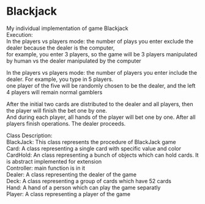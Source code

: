 # Blackjack  
My individual implementation of game Blackjack  
Execution:   
In the players vs players mode: the number of plays you enter exclude the dealer because the dealer is the computer,   
for example, you enter 3 players, so the game will be 3 players manipulated by human vs the dealer manipulated by the computer  
  
In the players vs players mode: the number of players you enter include the dealer. For example, you type in 5 players.  
one player of the five will be randomly chosen to be the dealer, and the left 4 players will remain normal gamblers  
  
After the initial two cards are distributed to the dealer and all players, then the player will finish the bet one by one.   
And during each player, all hands of the player will bet one by one. After all players finish operations. The dealer proceeds.  
  
  
Class Description:  
BlackJack: This class represents the procedure of BlackJack game  
Card: A class representing a single card with specific value and color  
CardHold: An class representing a bunch of objects which can hold cards. It is abstract implemented for extension  
Controller: main function is in it  
Dealer: A class representing the dealer of the game  
Deck: A class representing a group of cards which have 52 cards  
Hand: A hand of a person which can play the game separatly  
Player: A class representing a player of the game  
